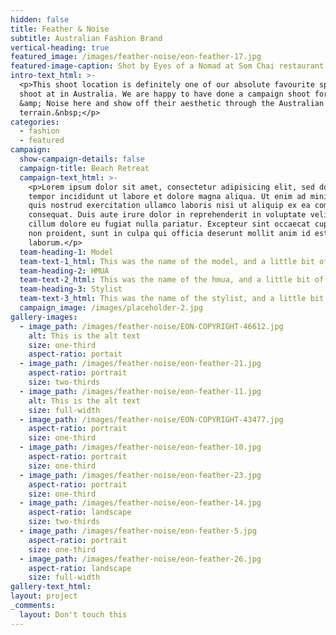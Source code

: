 ```yaml
---
hidden: false
title: Feather & Noise
subtitle: Australian Fashion Brand
vertical-heading: true
featured_image: /images/feather-noise/eon-feather-17.jpg
featured-image-caption: Shot by Eyes of a Nomad at Som Chai restaurant
intro-text_html: >-
  <p>This shoot location is definitely one of our absolute favourite spots to
  shoot at in Australia. We are happy to have done a campaign shoot for Feather
  &amp; Noise here and show off their aesthetic through the Australian
  terrain.&nbsp;</p>
categories:
  - fashion
  - featured
campaign:
  show-campaign-details: false
  campaign-title: Beach Retreat
  campaign-text_html: >-
    <p>Lorem ipsum dolor sit amet, consectetur adipisicing elit, sed do eiusmod
    tempor incididunt ut labore et dolore magna aliqua. Ut enim ad minim veniam,
    quis nostrud exercitation ullamco laboris nisi ut aliquip ex ea commodo
    consequat. Duis aute irure dolor in reprehenderit in voluptate velit esse
    cillum dolore eu fugiat nulla pariatur. Excepteur sint occaecat cupidatat
    non proident, sunt in culpa qui officia deserunt mollit anim id est
    laborum.</p>
  team-heading-1: Model
  team-text-1_html: This was the name of the model, and a little bit of a blurb about her.
  team-heading-2: HMUA
  team-text-2_html: This was the name of the hmua, and a little bit of a blurb about her.
  team-heading-3: Stylist
  team-text-3_html: This was the name of the stylist, and a little bit of a blurb about her.
  campaign_image: /images/placeholder-2.jpg
gallery-images:
  - image_path: /images/feather-noise/EON-COPYRIGHT-46612.jpg
    alt: This is the alt text
    size: one-third
    aspect-ratio: portait
  - image_path: /images/feather-noise/eon-feather-21.jpg
    aspect-ratio: portrait
    size: two-thirds
  - image_path: /images/feather-noise/eon-feather-11.jpg
    alt: This is the alt text
    size: full-width
  - image_path: /images/feather-noise/EON-COPYRIGHT-43477.jpg
    aspect-ratio: portrait
    size: one-third
  - image_path: /images/feather-noise/eon-feather-10.jpg
    aspect-ratio: portrait
    size: one-third
  - image_path: /images/feather-noise/eon-feather-23.jpg
    aspect-ratio: portrait
    size: one-third
  - image_path: /images/feather-noise/eon-feather-14.jpg
    aspect-ratio: landscape
    size: two-thirds
  - image_path: /images/feather-noise/eon-feather-5.jpg
    aspect-ratio: portrait
    size: one-third
  - image_path: /images/feather-noise/eon-feather-26.jpg
    aspect-ratio: landscape
    size: full-width
gallery-text_html:
layout: project
_comments:
  layout: Don't touch this
---
```

